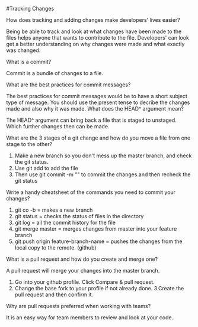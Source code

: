 #Tracking Changes

How does tracking and adding changes make developers' lives easier?

  Being be able to track and look at what changes have been made to the files helps anyone that wants to contribute to the file. Developers' can look get a better understanding on why changes were made and what exactly was changed.

What is a commit?

  Commit is a bundle of changes to a file.

What are the best practices for commit messages?

  The best practices for commit messages would be to have a short subject type of message. You should use the present tense to decribe the changes made and also why it was made.
What does the HEAD^ argument mean?

  The HEAD^ argument can bring back a file that is staged to unstaged. Which further changes then can be made.


What are the 3 stages of a git change and how do you move a file from one stage to the other?

  1. Make a new branch so you don't mess up the master branch, and check the git status.
  2. Use git add to add the file
  3. Then use git commit -m "" to commit the changes.and then recheck the git status

Write a handy cheatsheet of the commands you need to commit your changes?

 1. git co -b = makes a new branch
 2. git status = checks the status of files in the directory
 3. git log = all the commit history for the file
 4. git merge master = merges changes from master into your feature branch
 5. git push origin feature-branch-name = pushes the changes from the local copy to the remote. (github)


What is a pull request and how do you create and merge one?

  A pull request will merge your changes into the master branch.

  1. Go into your github profile. Click Compare & pull request.
  2. Change the base fork to your profile if not already done.
  3.Create the pull request and then confirm it.

Why are pull requests preferred when working with teams?

  It is an easy way for team members to review and look at your code.


